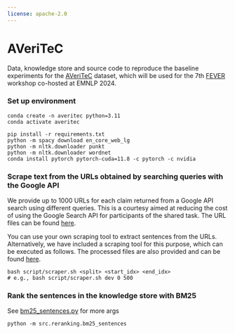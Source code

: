 ```yaml
---
license: apache-2.0
---
```


# AVeriTeC


Data, knowledge store and source code to reproduce the baseline experiments for the [AVeriTeC](https://arxiv.org/abs/2305.13117) dataset, which will be used for the 7th [FEVER](https://fever.ai/) workshop co-hosted at EMNLP 2024.


### Set up environment

```
conda create -n averitec python=3.11
conda activate averitec

pip install -r requirements.txt
python -m spacy download en_core_web_lg
python -m nltk.downloader punkt
python -m nltk.downloader wordnet
conda install pytorch pytorch-cuda=11.8 -c pytorch -c nvidia
```

### Scrape text from the URLs obtained by searching queries with the Google API

We provide up to 1000 URLs for each claim returned from a Google API search using different queries. This is a courtesy aimed at reducing the cost of using the Google Search API for participants of the shared task. The URL files can be found [here](https://huggingface.co/chenxwh/AVeriTeC/tree/main/data_store/urls).

You can use your own scraping tool to extract sentences from the URLs. Alternatively, we have included a scraping tool for this purpose, which can be executed as follows. The processed files are also provided and can be found [here](https://huggingface.co/chenxwh/AVeriTeC/tree/main/data_store/knowledge_store).

```
bash script/scraper.sh <split> <start_idx> <end_idx> 
# e.g., bash script/scraper.sh dev 0 500
```

### Rank the sentences in the knowledge store with BM25
See [bm25_sentences.py](https://huggingface.co/chenxwh/AVeriTeC/blob/main/src/reranking/bm25_sentences.py) for more args
```
python -m src.reranking.bm25_sentences
```